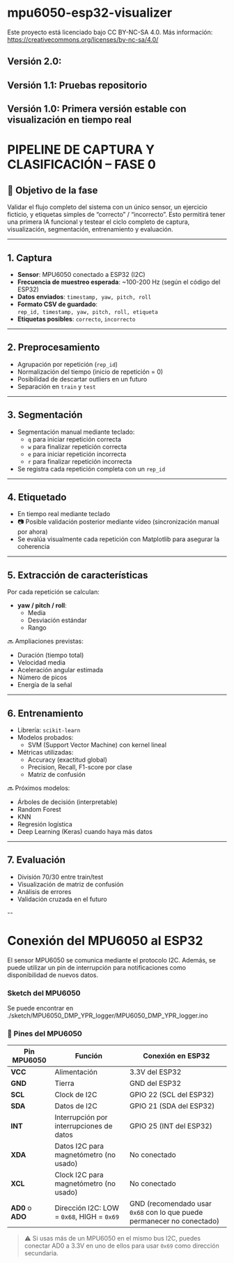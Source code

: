 # mpu6050-esp32-visualizer

Este proyecto está licenciado bajo CC BY-NC-SA 4.0. Más información: https://creativecommons.org/licenses/by-nc-sa/4.0/


## Versión 2.0:


## Versión 1.1: Pruebas repositorio

## Versión 1.0: Primera versión estable con visualización en tiempo real
# PIPELINE DE CAPTURA Y CLASIFICACIÓN – FASE 0

## 🎯 Objetivo de la fase
Validar el flujo completo del sistema con un único sensor, un ejercicio ficticio, y etiquetas simples de “correcto” / “incorrecto”. Esto permitirá tener una primera IA funcional y testear el ciclo completo de captura, visualización, segmentación, entrenamiento y evaluación.

---

## 1. Captura
- **Sensor**: MPU6050 conectado a ESP32 (I2C)
- **Frecuencia de muestreo esperada**: ~100-200 Hz (según el código del ESP32)
- **Datos enviados**: `timestamp, yaw, pitch, roll`
- **Formato CSV de guardado**:  
  `rep_id, timestamp, yaw, pitch, roll, etiqueta`
- **Etiquetas posibles**: `correcto`, `incorrecto`

---

## 2. Preprocesamiento
- Agrupación por repetición (`rep_id`)
- Normalización del tiempo (inicio de repetición = 0)
- Posibilidad de descartar outliers en un futuro
- Separación en `train` y `test`

---

## 3. Segmentación
- Segmentación manual mediante teclado:
  - `q` para iniciar repetición correcta
  - `w` para finalizar repetición correcta
  - `e` para iniciar repetición incorrecta
  - `r` para finalizar repetición incorrecta
- Se registra cada repetición completa con un `rep_id`

---

## 4. Etiquetado
- En tiempo real mediante teclado
- 📷 Posible validación posterior mediante vídeo (sincronización manual por ahora)
- Se evalúa visualmente cada repetición con Matplotlib para asegurar la coherencia

---

## 5. Extracción de características
Por cada repetición se calculan:
- **yaw / pitch / roll**:
  - Media
  - Desviación estándar
  - Rango

🔜 Ampliaciones previstas:
- Duración (tiempo total)
- Velocidad media
- Aceleración angular estimada
- Número de picos
- Energía de la señal

---

## 6. Entrenamiento
- Librería: `scikit-learn`
- Modelos probados:
  - SVM (Support Vector Machine) con kernel lineal
- Métricas utilizadas:
  - Accuracy (exactitud global)
  - Precision, Recall, F1-score por clase
  - Matriz de confusión

🔜 Próximos modelos:
- Árboles de decisión (interpretable)
- Random Forest
- KNN
- Regresión logística
- Deep Learning (Keras) cuando haya más datos

---

## 7. Evaluación
- División 70/30 entre train/test
- Visualización de matriz de confusión
- Análisis de errores
- Validación cruzada en el futuro

--
# Conexión del MPU6050 al ESP32

El sensor MPU6050 se comunica mediante el protocolo I2C. Además, se puede utilizar un pin de interrupción para notificaciones como disponibilidad de nuevos datos.

### Sketch del MPU6050

Se puede encontrar en ./sketch/MPU6050_DMP_YPR_logger/MPU6050_DMP_YPR_logger.ino

### 🧠 Pines del MPU6050

| Pin MPU6050 | Función                       | Conexión en ESP32                                                      |
|-------------|-------------------------------|------------------------------------------------------------------------|
| **VCC**     | Alimentación                  | 3.3V del ESP32                                                         |
| **GND**     | Tierra                        | GND del ESP32                                                          |
| **SCL**     | Clock de I2C                  | GPIO 22 (SCL del ESP32)                                                |
| **SDA**     | Datos de I2C                  | GPIO 21 (SDA del ESP32)                                                |
| **INT**     | Interrupción por interrupciones de datos  | GPIO 25 (INT del ESP32)                                                 |
| **XDA**     | Datos I2C para magnetómetro (no usado)     | No conectado                                                           |
| **XCL**     | Clock I2C para magnetómetro (no usado)     | No conectado                                                           |
| **AD0** o **ADO** | Dirección I2C: LOW = `0x68`, HIGH = `0x69` | GND (recomendado usar `0x68` con lo que puede permanecer no conectado) |

> ⚠️ Si usas más de un MPU6050 en el mismo bus I2C, puedes conectar AD0 a 3.3V en uno de ellos para usar `0x69` como dirección secundaria.
